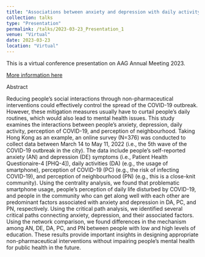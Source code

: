 ```yaml
---
title: "Associations between anxiety and depression with daily activity, perception of COVID-19, and perception of neighbourhood during the 5th wave of COVID-19 outbreak in Hong Kong"
collection: talks
type: "Presentation"
permalink: /talks/2023-03-23_Presentation_1
venue: "Virtual"
date: 2023-03-23
location: "Virtual"
---
```


This is a virtual conference presentation on AAG Annual Meeting 2023. 

[More information here](https://aag.secure-platform.com/aag2023/solicitations/39/sessiongallery/5923/application/22927)

Abstract

Reducing people’s social interactions through non-pharmaceutical interventions could effectively control the spread of the COVID-19 outbreak. However, these mitigation measures usually have to curtail people’s daily routines, which would also lead to mental health issues. This study examines the interactions between people’s anxiety, depression, daily activity, perception of COVID-19, and perception of neighbourhood. Taking Hong Kong as an example, an online survey (N=376) was conducted to collect data between March 14 to May 11, 2022 (i.e., the 5th wave of the COVID-19 outbreak in the city). The data include people’s self-reported anxiety (AN) and depression (DE) symptoms (i.e., Patient Health Questionaire-4 [PHQ-4]), daily activities (DA) (e.g., the usage of smartphone), perception of COVID-19 (PC) (e.g., the risk of infecting COVID-19), and perception of neighbourhood (PN) (e.g., this is a close-knit community). Using the centrality analysis, we found that problematic smartphone usage, people’s perception of daily life disturbed by COVID-19, and people in the community who can get along well with each other are predominant factors associated with anxiety and depression in DA, PC, and PN, respectively. Using the critical path analysis, we identified several critical paths connecting anxiety, depression, and their associated factors. Using the network comparison, we found differences in the mechanism among AN, DE, DA, PC, and PN between people with low and high levels of education. These results provide important insights in designing appropriate non-pharmaceutical interventions without impairing people’s mental health for public health in the future.
